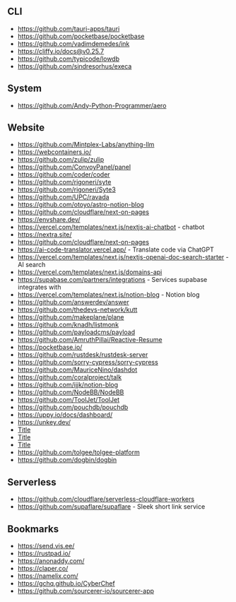 ## CLI

- https://github.com/tauri-apps/tauri
- https://github.com/pocketbase/pocketbase
- https://github.com/vadimdemedes/ink
- https://cliffy.io/docs@v0.25.7
- https://github.com/typicode/lowdb
- https://github.com/sindresorhus/execa

## System

- https://github.com/Andy-Python-Programmer/aero

## Website

- https://github.com/Mintplex-Labs/anything-llm
- https://webcontainers.io/
- https://github.com/zulip/zulip
- https://github.com/ConvoyPanel/panel
- https://github.com/coder/coder
- https://github.com/rigoneri/syte
- https://github.com/rigoneri/Syte3
- https://github.com/UPC/ravada
- https://github.com/otoyo/astro-notion-blog
- https://github.com/cloudflare/next-on-pages
- https://envshare.dev/
- https://vercel.com/templates/next.js/nextjs-ai-chatbot - chatbot
- https://nextra.site/
- https://github.com/cloudflare/next-on-pages
- https://ai-code-translator.vercel.app/ - Translate code via ChatGPT
- https://vercel.com/templates/next.js/nextjs-openai-doc-search-starter - AI search
- https://vercel.com/templates/next.js/domains-api
- https://supabase.com/partners/integrations - Services supabase integrates with
- https://vercel.com/templates/next.js/notion-blog - Notion blog
- https://github.com/answerdev/answer
- https://github.com/thedevs-network/kutt
- https://github.com/makeplane/plane
- https://github.com/knadh/listmonk
- https://github.com/payloadcms/payload
- https://github.com/AmruthPillai/Reactive-Resume
- https://pocketbase.io/
- https://github.com/rustdesk/rustdesk-server
- https://github.com/sorry-cypress/sorry-cypress
- https://github.com/MauriceNino/dashdot
- https://github.com/coralproject/talk
- https://github.com/ijjk/notion-blog
- https://github.com/NodeBB/NodeBB
- https://github.com/ToolJet/ToolJet
- https://github.com/pouchdb/pouchdb
- https://uppy.io/docs/dashboard/
- https://unkey.dev/
- [Title](https://github.com/vercel-labs/ai-chatbot)
- [Title](https://github.com/apostrophecms/apostrophe)
- [Title](https://github.com/isomorphic-git/isomorphic-git)
- https://github.com/tolgee/tolgee-platform
- https://github.com/dogbin/dogbin

## Serverless

- https://github.com/cloudflare/serverless-cloudflare-workers
- https://github.com/supaflare/supaflare - Sleek short link service

## Bookmarks

- https://send.vis.ee/
- https://rustpad.io/
- https://anonaddy.com/
- https://claper.co/
- https://namelix.com/
- https://gchq.github.io/CyberChef
- https://github.com/sourcerer-io/sourcerer-app
